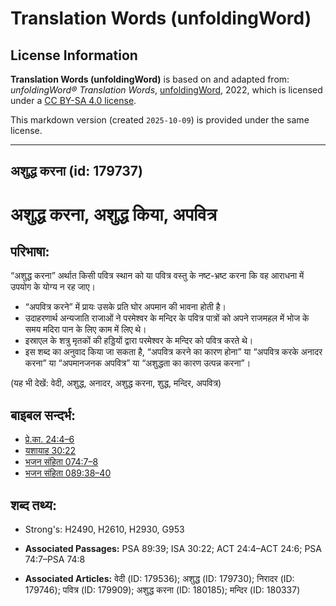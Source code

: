 # Translation Words (unfoldingWord)

## License Information

**Translation Words (unfoldingWord)** is based on and adapted from: _unfoldingWord® Translation Words_, [unfoldingWord](https://unfoldingword.org/utw), 2022, which is licensed under a [CC BY-SA 4.0 license](https://creativecommons.org/licenses/by-sa/4.0/legalcode.en).

This markdown version (created `2025-10-09`) is provided under the same license.



--------------------------------

## अशुद्ध करना (id: 179737)

अशुद्ध करना, अशुद्ध किया, अपवित्र
=================================

परिभाषा:
--------

“अशुद्ध करना” अर्थात किसी पवित्र स्थान को या पवित्र वस्तु के नष्ट\-भ्रष्ट करना कि वह आराधना में उपयोग के योग्य न रह जाए।

* “अपवित्र करने” में प्रायः उसके प्रति घोर अपमान की भावना होती है।
* उदाहरणार्थ अन्यजाति राजाओं ने परमेश्वर के मन्दिर के पवित्र पात्रों को अपने राजमहल में भोज के समय मदिरा पान के लिए काम में लिए थे।
* इस्राएल के शत्रु मृतकों की हड्डियों द्वारा परमेश्वर के मन्दिर को पवित्र करते थे।
* इस शब्द का अनुवाद किया जा सकता है, “अपवित्र करने का कारण होना” या “अपवित्र करके अनादर करना” या “अपमानजनक अपवित्र” या “अशुद्धता का कारण उत्पन्न करना”।

(यह भी देखें: वेदी, अशुद्ध, अनादर, अशुद्ध करना, शुद्ध, मन्दिर, अपवित्र)

बाइबल सन्दर्भ:
--------------

* [प्रे.का. 24:4–6](https://ref.ly/Acts24:4-Acts24:6)
* [यशायाह 30:22](https://ref.ly/Isa30:22)
* [भजन संहिता 074:7–8](rc://*/tn/help/psa/074/007)
* [भजन संहिता 089:38–40](rc://*/tn/help/psa/089/038)

शब्द तथ्य:
----------

* Strong's: H2490, H2610, H2930, G953

* **Associated Passages:** PSA 89:39; ISA 30:22; ACT 24:4–ACT 24:6; PSA 74:7–PSA 74:8
* **Associated Articles:** वेदी (ID: 179536); अशुद्ध (ID: 179730); निरादर (ID: 179746); पवित्र (ID: 179909); अशुद्ध करना (ID: 180185); मन्दिर (ID: 180337)

